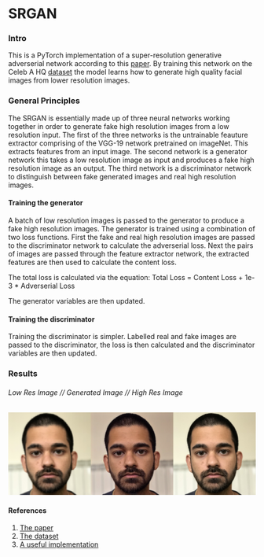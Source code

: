 # SRGAN

### Intro
This is a PyTorch implementation of a super-resolution generative adverserial network according to this [paper](https://arxiv.org/abs/1609.04802). By training this network on the Celeb A HQ [dataset](https://www.kaggle.com/lamsimon/celebahq) the model learns how to generate high quality facial images from lower resolution images.

### General Principles

The SRGAN is essentially made up of three neural networks working together in order to generate fake high resolution images from a low resolution input. The first of the three networks is the untrainable feauture extractor comprising of the VGG-19 network pretrained on imageNet. This extracts features from an input image. The second network is a generator network this takes a low resolution image as input and produces a fake high resolution image as an output. The third network is a discriminator network to distinguish between fake generated images and real high resolution images.

#### Training the generator
A batch of low resolution images is passed to the generator to produce a fake high resolution images. The generator is trained using a combination of two loss functions. First the fake and real high resolution images are passed to the discriminator network to calculate the adverserial loss. Next the pairs of images are passed through the feature extractor network, the extracted features are then used to calculate the content loss.

The total loss is calculated via the equation:
Total Loss = Content Loss + 1e-3 * Adverserial Loss

The generator variables are then updated.

#### Training the discriminator
Training the discriminator is simpler. Labelled real and fake images are passed to the discriminator, the loss is then calculated and the discriminator variables are then updated.


### Results
###### Low Res Image // Generated Image // High Res Image
![batch](images/SRGAN_results.png)

#### References

1. [The paper](https://arxiv.org/abs/1609.04802)
2. [The dataset](https://www.kaggle.com/lamsimon/celebahq) 
3. [A useful implementation](https://github.com/eriklindernoren/PyTorch-GAN/tree/master/implementations/srgan)

